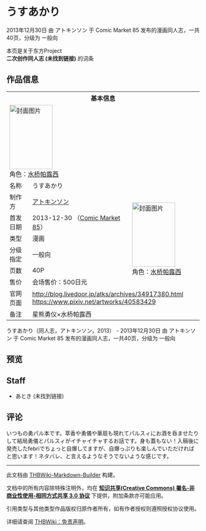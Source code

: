 # うすあかり

<!-- source html: G:\repos\THBWiki-Markdown-Builder\THBWikiMarkdown\Temp\main\4\4b\ns0%3A%E3%81%86%E3%81%99%E3%81%82%E3%81%8B%E3%82%8A.html -->

2013年12月30日 由 アトキンソン 于 Comic Market 85 发布的漫画同人志，一共40页，分级为 一般向

本页是关于东方Project  
 **二次创作同人志 (未找到链接)** 的词条
## 作品信息

<table><tbody><tr><th colspan="3">基本信息</th></tr><tr><td class="cover-artwork-mobile" colspan="2"><a href="./文件-うすあかり封面.jpg.md" class="image" title="封面图片"><img alt="封面图片" src="https://upload.thwiki.cc/thumb/8/82/%E3%81%86%E3%81%99%E3%81%82%E3%81%8B%E3%82%8A%E5%B0%81%E9%9D%A2.jpg/112px-%E3%81%86%E3%81%99%E3%81%82%E3%81%8B%E3%82%8A%E5%B0%81%E9%9D%A2.jpg" decoding="async" loading="lazy" width="112" height="168" srcset="https://upload.thwiki.cc/thumb/8/82/%E3%81%86%E3%81%99%E3%81%82%E3%81%8B%E3%82%8A%E5%B0%81%E9%9D%A2.jpg/168px-%E3%81%86%E3%81%99%E3%81%82%E3%81%8B%E3%82%8A%E5%B0%81%E9%9D%A2.jpg 1.5x, https://upload.thwiki.cc/thumb/8/82/%E3%81%86%E3%81%99%E3%81%82%E3%81%8B%E3%82%8A%E5%B0%81%E9%9D%A2.jpg/224px-%E3%81%86%E3%81%99%E3%81%82%E3%81%8B%E3%82%8A%E5%B0%81%E9%9D%A2.jpg 2x" data-file-width="1000" data-file-height="1497"></a><div class="cover-char">角色：<a href="./水桥帕露西.md" title="水桥帕露西">水桥帕露西</a></div></td>
</tr><tr><td class="label">名称</td><td colspan="2"> うすあかり </td></tr><tr><td class="label">制作方</td><td><a href="./アトキンソン.md" title="アトキンソン">アトキンソン</a></td><td class="cover-artwork" rowspan="6" style="min-width:168px;"><a href="./文件-うすあかり封面.jpg.md" class="image" title="封面图片"><img alt="封面图片" src="https://upload.thwiki.cc/thumb/8/82/%E3%81%86%E3%81%99%E3%81%82%E3%81%8B%E3%82%8A%E5%B0%81%E9%9D%A2.jpg/112px-%E3%81%86%E3%81%99%E3%81%82%E3%81%8B%E3%82%8A%E5%B0%81%E9%9D%A2.jpg" decoding="async" loading="lazy" width="112" height="168" srcset="https://upload.thwiki.cc/thumb/8/82/%E3%81%86%E3%81%99%E3%81%82%E3%81%8B%E3%82%8A%E5%B0%81%E9%9D%A2.jpg/168px-%E3%81%86%E3%81%99%E3%81%82%E3%81%8B%E3%82%8A%E5%B0%81%E9%9D%A2.jpg 1.5x, https://upload.thwiki.cc/thumb/8/82/%E3%81%86%E3%81%99%E3%81%82%E3%81%8B%E3%82%8A%E5%B0%81%E9%9D%A2.jpg/224px-%E3%81%86%E3%81%99%E3%81%82%E3%81%8B%E3%82%8A%E5%B0%81%E9%9D%A2.jpg 2x" data-file-width="1000" data-file-height="1497"></a><div class="cover-char">角色：<a href="./水桥帕露西.md" title="水桥帕露西">水桥帕露西</a></div></td>
</tr><tr><td class="label">首发日期</td><td>2013-12-30&#160;（<a href="/展会作品列表?e=Comic+Market%2385">Comic Market 85</a>）</td></tr><tr><td class="label">类型</td><td>漫画</td></tr><tr><td class="label">分级指定</td><td>一般向</td></tr><tr><td class="label">页数</td><td>40P</td></tr><tr><td class="label">售价</td><td>会场售价：500日元</td></tr>
<tr><td class="label">官网页面</td><td colspan="2"><a rel="nofollow" class="external free" href="http://blog.livedoor.jp/atks/archives/34917380.html">http://blog.livedoor.jp/atks/archives/34917380.html</a><br><a rel="nofollow" class="external free" href="https://www.pixiv.net/artworks/40583429">https://www.pixiv.net/artworks/40583429</a></td></tr><tr><td class="label">备注</td><td colspan="2">星熊勇仪×水桥帕露西</td></tr></tbody></table>

うすあかり（同人志，アトキンソン，2013） - 2013年12月30日 由 アトキンソン 于 Comic Market 85 发布的漫画同人志，一共40页，分级为 一般向
## 预览
## Staff
- あとき (未找到链接)

## 评论
  
いつもの勇パル本です。萃香や勇儀や華扇も現れてパルスィにお酒を呑ませたりして結局勇儀とパルスィがイチャイチャするお話です。身も蓋もない！入稿後に発売したfebriでちょっと自爆してますが、自爆っぷりも楽しんでいただければと思います！ネタバレ、と言えるようなそうでないような感じです。
  
  
  

  





---

此文档由 [THBWiki-Markdown-Builder](https://github.com/Delsin-Yu/THBWiki-Markdown-Builder) 构建。

文档中的所有内容除特殊注明外，均在 [**知识共享(Creative Commons) 署名-非商业性使用-相同方式共享 3.0 协议**](https://creativecommons.org/licenses/by-sa/3.0/deed.zh-hans) 下提供，附加条款亦可能应用。

引用类型与其他类型作品版权归原作者所有，如有作者授权则遵照授权协议使用。

详细请查阅 [THBWiki：免责声明](https://thbwiki.cc/THBWiki:%E5%85%8D%E8%B4%A3%E5%A3%B0%E6%98%8E)。

